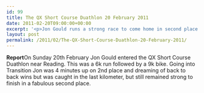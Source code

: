 ```yaml
---
id: 99
title: The QX Short Course Duathlon 20 February 2011
date: 2011-02-20T09:00:00+00:00
excerpt: '<p>Jon Gould runs a strong race to come home in second place in the QX short course Duathlon near Reading. Another excellent result, well done! Brendan Ward (Club Chairman) The QX Short Course Duathlon Report</p>'
layout: post
permalink: /2011/02/The-QX-Short-Course-Duathlon-20-February-2011/
---
```

**Report**On Sunday 20th February Jon Gould entered the QX Short Course Duathlon near Reading. This was a 6k run followed by a 9k bike. Going into Transition Jon was 4 minutes up on 2nd place and dreaming of back to back wins but was caught in the last kilometer, but still remained strong to finish in a fabulous second place.